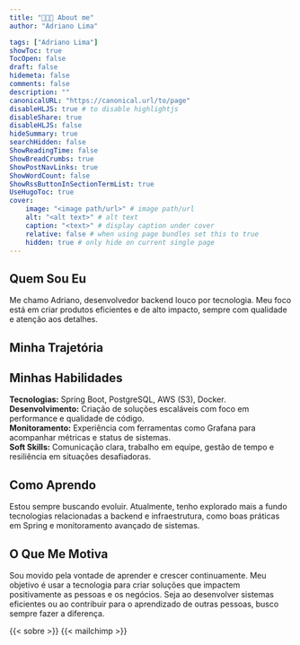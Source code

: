 ```yaml
---
title: "👩🏻‍💻 About me"
author: "Adriano Lima"

tags: ["Adriano Lima"]
showToc: true
TocOpen: false
draft: false
hidemeta: false
comments: false
description: ""
canonicalURL: "https://canonical.url/to/page"
disableHLJS: true # to disable highlightjs
disableShare: true
disableHLJS: false
hideSummary: true
searchHidden: false
ShowReadingTime: false
ShowBreadCrumbs: true
ShowPostNavLinks: true
ShowWordCount: false
ShowRssButtonInSectionTermList: true
UseHugoToc: true
cover:
    image: "<image path/url>" # image path/url
    alt: "<alt text>" # alt text
    caption: "<text>" # display caption under cover
    relative: false # when using page bundles set this to true
    hidden: true # only hide on current single page
---
```


## **Quem Sou Eu**  
Me chamo Adriano, desenvolvedor backend louco por tecnologia. Meu foco está em criar produtos eficientes e de alto impacto, sempre com qualidade e atenção aos detalhes.  

## **Minha Trajetória**  


## **Minhas Habilidades**  
**Tecnologias:** Spring Boot, PostgreSQL, AWS (S3), Docker.  
**Desenvolvimento:** Criação de soluções escaláveis com foco em performance e qualidade de código.  
**Monitoramento:** Experiência com ferramentas como Grafana para acompanhar métricas e status de sistemas.  
**Soft Skills:** Comunicação clara, trabalho em equipe, gestão de tempo e resiliência em situações desafiadoras.  

## **Como Aprendo**  
Estou sempre buscando evoluir. Atualmente, tenho explorado mais a fundo tecnologias relacionadas a backend e infraestrutura, como boas práticas em Spring e monitoramento avançado de sistemas.  

## **O Que Me Motiva**  
Sou movido pela vontade de aprender e crescer continuamente. Meu objetivo é usar a tecnologia para criar soluções que impactem positivamente as pessoas e os negócios. Seja ao desenvolver sistemas eficientes ou ao contribuir para o aprendizado de outras pessoas, busco sempre fazer a diferença.  

{{< sobre >}}
{{< mailchimp >}}